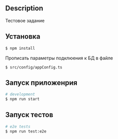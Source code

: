
## Description

Тестовое задание

## Установка

```bash
$ npm install
```

Прописать параметры подклюения к БД в файле

```
$ src/config/appConfig.ts
```

## Запуск приложенрия

```bash
# development
$ npm run start

```

## Запуск тестов

```bash
# e2e tests
$ npm run test:e2e
```
